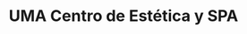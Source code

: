 ---
title: "UMA Centro de Estética y SPA"
url: /azul/uma-centro-de-estetica-y-spa/
shop: cosméticos
---
